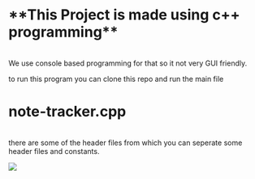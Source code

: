 <h1>**This Project is made using c++ programming**</h1><br/>
We use console based programming for that so it not very GUI friendly.

to run this program you can clone this repo and run the main file <h1>**note-tracker.cpp**</h1>
<br/>
there are some of the header files from which you can seperate some header files and constants.

<img src="https://upload.wikimedia.org/wikipedia/commons/thumb/1/18/ISO_C%2B%2B_Logo.svg/300px-ISO_C%2B%2B_Logo.svg.png" height={40} width={40}/>
